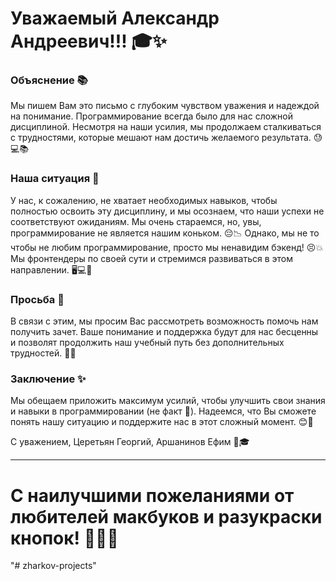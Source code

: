 # Уважаемый Александр Андреевич!!! 🎓✨

### Объяснение 📚

Мы пишем Вам это письмо с глубоким чувством уважения и надеждой на понимание. Программирование всегда было для нас сложной дисциплиной. Несмотря на наши усилия, мы продолжаем сталкиваться с трудностями, которые мешают нам достичь желаемого результата. 😓💻📚

### Наша ситуация 🤔

У нас, к сожалению, не хватает необходимых навыков, чтобы полностью освоить эту дисциплину, и мы осознаем, что наши успехи не соответствуют ожиданиям. Мы очень стараемся, но, увы, программирование не является нашим коньком. 😔📉 Однако, мы не то чтобы не любим программирование, просто мы ненавидим бэкенд! 😣💥 Мы фронтендеры по своей сути и стремимся развиваться в этом направлении. 🖥️💻🎨

### Просьба 🙏

В связи с этим, мы просим Вас рассмотреть возможность помочь нам получить зачет. Ваше понимание и поддержка будут для нас бесценны и позволят продолжить наш учебный путь без дополнительных трудностей. 🙏✨

### Заключение ✨

Мы обещаем приложить максимум усилий, чтобы улучшить свои знания и навыки в программировании (не факт 🤞). Надеемся, что Вы сможете понять нашу ситуацию и поддержите нас в этот сложный момент. 😊💪

С уважением, Церетьян Георгий, Аршанинов Ефим 🙌🎓

---

# С наилучшими пожеланиями от любителей макбуков и разукраски кнопок! 🎨🍏✨
"# zharkov-projects" 
